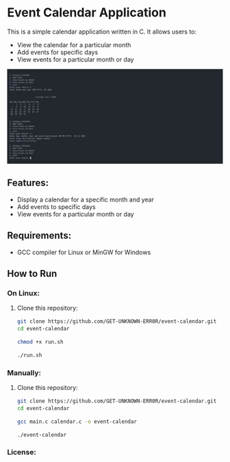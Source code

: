 # Event Calendar Application

This is a simple calendar application written in C. It allows users to:
- View the calendar for a particular month
- Add events for specific days
- View events for a particular month or day

![events-output](calendar.png)

## Features:
- Display a calendar for a specific month and year
- Add events to specific days
- View events for a particular month or day

## Requirements:
- GCC compiler for Linux or MinGW for Windows

## How to Run

### On Linux:
1. Clone this repository:
   ```bash
   git clone https://github.com/GET-UNKNOWN-ERR0R/event-calendar.git
   cd event-calendar
   ```
   ```bash
   chmod +x run.sh
   ```
   ```bash
   ./run.sh
   ```

### Manually:
1. Clone this repository:
   ```bash
   git clone https://github.com/GET-UNKNOWN-ERR0R/event-calendar.git
   cd event-calendar
   ```
   ```bash
   gcc main.c calendar.c -o event-calendar
   ```
   ```bash
   ./event-calendar
   ```
### License:
   
